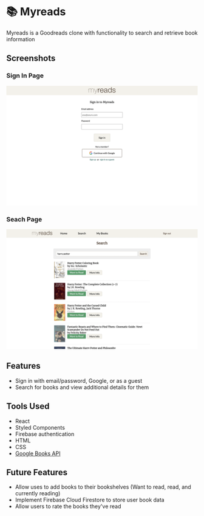 # 📚 Myreads
Myreads is a Goodreads clone with functionality to search and retrieve book information

## Screenshots
### Sign In Page
<img width="700" alt="screenshot" src="./public/myreads2.png">

### Seach Page
<img width="700" alt="screenshot" src="./public/myreads.png">

## Features
- Sign in with email/password, Google, or as a guest 
- Search for books and view additional details for them

## Tools Used
- React
- Styled Components
- Firebase authentication
- HTML
- CSS
- [Google Books API](https://developers.google.com/books)

## Future Features
- Allow uses to add books to their bookshelves (Want to read, read, and currently reading)
- Implement Firebase Cloud Firestore to store user book data
- Allow users to rate the books they've read
